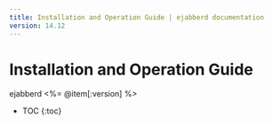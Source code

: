 ```yaml
---
title: Installation and Operation Guide | ejabberd documentation
version: 14.12
---
```


# Installation and Operation Guide

ejabberd <%= @item[:version] %>

* TOC
{:toc}
